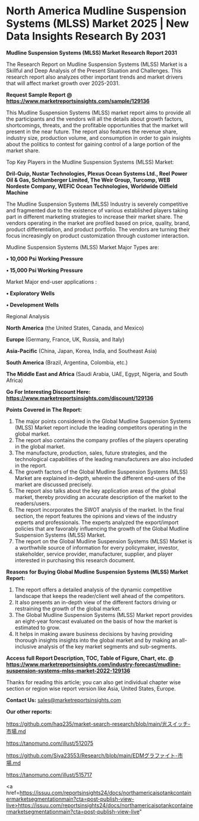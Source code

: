 # North America Mudline Suspension Systems (MLSS) Market 2025 | New Data Insights Research By 2031

<strong>Mudline Suspension Systems (MLSS) Market Research Report 2031</strong>

The Research Report on Mudline Suspension Systems (MLSS) Market is a Skillful and Deep Analysis of the Present Situation and Challenges. This research report also analyzes other important trends and market drivers that will affect market growth over 2025-2031.

<strong>Request Sample Report @ <a href=https://www.marketreportsinsights.com/sample/129136>https://www.marketreportsinsights.com/sample/129136</a></strong>

This Mudline Suspension Systems (MLSS) market report aims to provide all the participants and the vendors will all the details about growth factors, shortcomings, threats, and the profitable opportunities that the market will present in the near future. The report also features the revenue share, industry size, production volume, and consumption in order to gain insights about the politics to contest for gaining control of a large portion of the market share.

Top Key Players in the Mudline Suspension Systems (MLSS) Market:

<strong>Dril-Quip, Nustar Technologies, Plexus Ocean Systems Ltd., Reel Power Oil & Gas, Schlumberger Limited, The Weir Group, Turcomp, WEB Nordeste Company, WEFIC Ocean Technologies, Worldwide Oilfield Machine</strong>

The Mudline Suspension Systems (MLSS) Industry is severely competitive and fragmented due to the existence of various established players taking part in different marketing strategies to increase their market share. The vendors operating in the market are profiled based on price, quality, brand, product differentiation, and product portfolio. The vendors are turning their focus increasingly on product customization through customer interaction.

Mudline Suspension Systems (MLSS) Market Major Types are:

<strong>• 10,000 Psi Working Pressure

• 15,000 Psi Working Pressure</strong>

Market Major end-user applications :

<strong>• Exploratory Wells

• Development Wells</strong>

Regional Analysis

</u><strong><b>North America</b></strong> (the United States, Canada, and Mexico)

<strong><b>Europe </b></strong>(Germany, France, UK, Russia, and Italy)

<strong><b>Asia-Pacific</b></strong> (China, Japan, Korea, India, and Southeast Asia)

<strong><b>South America</b></strong> (Brazil, Argentina, Colombia, etc.)

<strong><b>The Middle East and Africa</b></strong> (Saudi Arabia, UAE, Egypt, Nigeria, and South Africa)

<strong>Go For Interesting Discount Here: <a href=https://www.marketreportsinsights.com/discount/129136>https://www.marketreportsinsights.com/discount/129136</a></strong>

<strong>Points Covered in The Report:</strong>
<ol>
  <li>The major points considered in the Global Mudline Suspension Systems (MLSS) Market report include the leading competitors operating in the global market.</li>
  <li>The report also contains the company profiles of the players operating in the global market.</li>
  <li>The manufacture, production, sales, future strategies, and the technological capabilities of the leading manufacturers are also included in the report.</li>
  <li>The growth factors of the Global Mudline Suspension Systems (MLSS) Market are explained in-depth, wherein the different end-users of the market are discussed precisely.</li>
  <li>The report also talks about the key application areas of the global market, thereby providing an accurate description of the market to the readers/users.</li>
  <li>The report incorporates the SWOT analysis of the market. In the final section, the report features the opinions and views of the industry experts and professionals. The experts analyzed the export/import policies that are favorably influencing the growth of the Global Mudline Suspension Systems (MLSS) Market.</li>
  <li>The report on the Global Mudline Suspension Systems (MLSS) Market is a worthwhile source of information for every policymaker, investor, stakeholder, service provider, manufacturer, supplier, and player interested in purchasing this research document.</li>
</ol>
<strong>Reasons for Buying Global Mudline Suspension Systems (MLSS) Market Report:</strong>

<ol>
  <li>The report offers a detailed analysis of the dynamic competitive landscape that keeps the reader/client well ahead of the competitors.</li>
  <li>It also presents an in-depth view of the different factors driving or restraining the growth of the global market.</li>
  <li>The Global Mudline Suspension Systems (MLSS) Market report provides an eight-year forecast evaluated on the basis of how the market is estimated to grow.</li>
  <li>It helps in making aware business decisions by having providing thorough insights insights into the global market and by making an all-inclusive analysis of the key market segments and sub-segments.</li>
</ol>
<strong>Access full Report Description, TOC, Table of Figure, Chart, etc. @ <a href=https://www.marketreportsinsights.com/industry-forecast/mudline-suspension-systems-mlss-market-2022-129136>https://www.marketreportsinsights.com/industry-forecast/mudline-suspension-systems-mlss-market-2022-129136</a></strong>


Thanks for reading this article; you can also get individual chapter wise section or region wise report version like Asia, United States, Europe.

<strong>Contact Us:</strong>
sales@marketreportsinsights.com

<strong>Our other reports:</strong>

<a href=https://github.com/haq235/market-search-research/blob/main/光スイッチ-市場.md>https://github.com/haq235/market-search-research/blob/main/光スイッチ-市場.md</a>

<a href=https://tanomuno.com/illust/512075>https://tanomuno.com/illust/512075</a>

<a href=https://github.com/Siya23553/Research/blob/main/EDMグラファイト-市場.md>https://github.com/Siya23553/Research/blob/main/EDMグラファイト-市場.md</a>

<a href=https://tanomuno.com/illust/515717>https://tanomuno.com/illust/515717</a>

<a href=https://issuu.com/reportsinsights24/docs/northamericaisotankcontainermarketsegmentationmain?cta=post-publish-view-live>https://issuu.com/reportsinsights24/docs/northamericaisotankcontainermarketsegmentationmain?cta=post-publish-view-live</a>"

